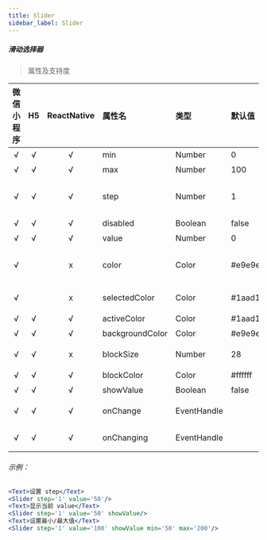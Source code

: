 ```yaml
---
title: Slider
sidebar_label: Slider
---
```


##### 滑动选择器
> 属性及支持度

| 微信小程序 | H5 | ReactNative| 属性名 | 类型 | 默认值 | 说明 |
| :-: | :-: | :-: | :- | :- | :- | :- |
| √ | √ | √ | min             | Number      | 0       | 最小值 |
| √ | √ | √ | max             | Number      | 100     | 最大值 |
| √ | √ | √ | step            | Number      | 1       | 步长，取值必须大于 0，并且可被(max - min)整除 |
| √ | √ | √ | disabled        | Boolean     | false   | 是否禁用   |
| √ | √ | √ | value           | Number      | 0       | 当前取值   |
| √ |   | x | color           | Color       | #e9e9e9 | 背景条的颜色（请使用 backgroundColor）        |
| √ |   | x | selectedColor  | Color       | #1aad19 | 已选择的颜色（请使用 activeColor）            |
| √ | √ | √ | activeColor     | Color       | #1aad19 | 已选择的颜色    |
| √ | √ | √ | backgroundColor | Color       | #e9e9e9 | 背景条的颜色    |
| √ | √ | x | blockSize      | Number      | 28      | 滑块的大小，取值范围为 12 - 28 |
| √ | √ | √ | blockColor     | Color       | #ffffff | 滑块的颜色 |
| √ | √ | √ | showValue      | Boolean     | false   | 是否显示当前 value  |
| √ | √ | √ | onChange      | EventHandle |         | 完成一次拖动后触发的事件 |
| √ | √ | √ | onChanging    | EventHandle |         | 拖动过程中触发的事件|

###### 示例：
```jsx
<Text>设置 step</Text>
<Slider step='1' value='50'/>
<Text>显示当前 value</Text>
<Slider step='1' value='50' showValue/>
<Text>设置最小/最大值</Text>
<Slider step='1' value='100' showValue min='50' max='200'/>
```
